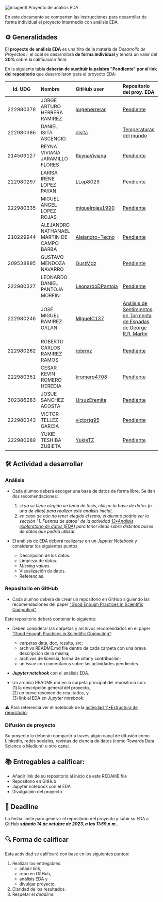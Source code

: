 ![imagen](https://github.com/vcuspinera/UDG_MCD_Project_Dev_I/assets/63375998/714e97b5-1fd0-4f66-8e1f-09f3592f42a7)# Proyecto de análisis EDA

En este documento se comparten las instrucciones para desarrollar de forma individual el proyecto intermedio con análisis EDA.

## ⚙️ Generalidades
El **proyecto de análisis EDA** es una hito de la materia de _Desarrollo de Proyectos I_, el cual se desarrollará **de forma individual** y tendrá un valor del **20%** sobre la calificación final.

En la siguiente tabla **deberán de sustituir la palabra "Pendiente" por el link del repositorio** que desarrollaron para el proyecto EDA:

| Id. UDG | Nombre | GitHub user | Repositorio del proy. EDA |
|:-------:|:-------|:------------|:--------------------------|
|222980378|JORGE ARTURO HERRERA RAMIREZ|[jorgeherrerar](https://github.com/jorgeherrerar) |[Pendiente](liga) |
|222980386|DANIEL ISITA ASCENCIO|[disita](https://github.com/disita) |[Temperaturas del mundo](https://github.com/disita/EDA-Class-Proyect) |
|214509127|REYNA VIVIANA JARAMILLO FLORES|[ReynaViviana](https://github.com/ReynaViviana) |[Pendiente](liga) |
|222980297|LARISA IRENE LOPEZ PAYAN |[LLop8029](https://github.com/LLop8029) |[Pendiente](liga) |
|222980335|MIGUEL ANGEL LOPEZ ROJAS |[miguelrojas1990](https://github.com/miguelrojas1990) |[Pendiente](liga) |
|210229944|ALEJANDRO NATHANAEL MARTIN DE CAMPO BARBA |[Alejandro-Tecno](https://github.com/Alejandro-Tecno) |[Pendiente](liga) |
|209538895|GUSTAVO MENDOZA NAVARRO |[GustMdz](https://github.com/GustMdz) |[Pendiente](liga) |
|222980327|LEONARDO DANIEL PANTOJA MORFIN |[LeonardoDPantoja](https://github.com/LeonardoDPantoja) |[Pendiente](liga) |
|222980246|JOSE MIGUEL RAMIREZ GALAN |[MIguelC137](https://github.com/MIguelC137) |[Análisis de Sentimientos en Tormenta de Espadas de George R.R. Martin](https://github.com/MIguelC137/An-lisis-de-Sentimientos-en-Tormenta-de-Espadas-de-George-R.R.-Martin) |
|222980262|ROBERTO CARLOS RAMIREZ RAMOS |[robrmz](https://github.com/robrmz) |[Pendiente](liga) |
|222980351|CESAR KEVIN ROMERO HEREDIA |[kromero4708](https://github.com/kromero4708) |[Pendiente](liga) |
|302386283|JOSUE SANCHEZ ACOSTA |[UrsuzEremita](https://github.com/UrsuzEremita) |[Pendiente](liga) |
|222980343|VICTOR TELLEZ GARCIA |[victortg95](https://github.com/victortg95) |[Pendiente](liga) |
|222980289|YUKIE TESHIBA ZUBIETA |[YukieTZ](https://github.com/YukieTZ) |[Pendiente](liga) |


## 🛠 Actividad a desarrollar

### Análisis
- Cada alumno deberá escoger una base de datos de forma libre. Se dan dos recomendaciones:
  1. _si ya se tiene elegido un tema de tesis, utilizar la base de datos (o una de ellas) para realizar este análisis inicial_,
  2. _en caso de aún no tener elegido el tema, el alumno podría ver la sección "1. Fuentes de datos" de la actividad [13•Análisis exploratorio de datos (EDA)](https://github.com/vcuspinera/UDG_MCD_Project_Dev_I/blob/main/actividades/13_EDA.ipynb) para tener ideas sobre distintas bases de datos que podría utilizar._

- El análisis de EDA deberá realizarse en un *Jupyter Notebook* y considerar los siguientes puntos:
  - Descripción de los datos.
  - Limpieza de datos.
  - *Missing values*.
  - Visualización de datos.
  - Referencias.
  

### Repositorio en GitHub
- Cada alumno deberá de crear un repositorio en GitHub siguiendo las recomendaciones del paper ["Good Enough Practices in Scientific Computing"](https://github.com/vcuspinera/UDG_MCD_Project_Dev_I/tree/main/actividades/material).

Este repositorio deberá contener lo siguiente:

- Deben considerar las carpetas y archivos recomendados en el paper ["Good Enough Practices in Scientific Computing"](https://github.com/vcuspinera/UDG_MCD_Project_Dev_I/tree/main/actividades/material):
  - carpetas data, doc, results, src; 
  - archivo README.md file dentro de cada carpeta con una breve descripción de la misma; 
  - archivos de licencia, forma de citar y contribución; 
  - un *issue* con comentarios sobre las actividades pendientes.

- __*Jupyter notebook*__ con el análisis EDA.

- Un archivo README.md en la carpeta principal del repositorio con:  
    (1) la descripción general del proyecto,  
    (2) un breve resumen de resultados, y  
    (3) link al EDA en *Jupyter notebook*.  

⚠️ Para referencia ver el notebook de la [actividad 11•Estructura de repositorio](https://github.com/vcuspinera/UDG_MCD_Project_Dev_I/blob/main/actividades/11_Repo_structure.md).

### Difusión de proyecto

Su proyecto lo deberán compartir a través algún canal de difusión como LinkedIn, redes sociales, revistas de ciencia de datos (como Towards Data Science o Medium) u otro canal.

## 📚 Entregables a calificar:

- Añadir link de su repositorio al inicio de este REDAME file
- Repositorio en GitHub
- Jupyter notebook con el EDA
- Divulgación del proyecto


## 📅 Deadline
La fecha límite para generar el repositorio del proyecto y subir su EDA a GitHub __*sábado 14 de octubre de 2023, a las 11:59 p.m.*__.  


## 🔍 Forma de calificar
Esta actividad se calificará con base en los siguientes puntos:

1. Realizar los entregables:
    - añadir link,  
    - repo en GitHub,  
    - análisis EDA y 
    - divulgar proyecto.
2. Claridad de los resultados.
3. Respetar el *deadline*.
